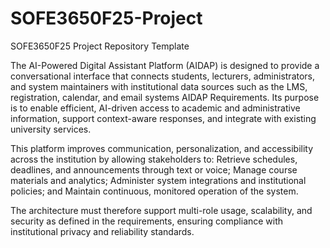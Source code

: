 # SOFE3650F25-Project
SOFE3650F25 Project Repository Template

The AI-Powered Digital Assistant Platform (AIDAP) is designed to provide a conversational interface that connects students, lecturers, administrators, and system maintainers with institutional data sources such as the LMS, registration, calendar, and email systems
AIDAP Requirements. Its purpose is to enable efficient, AI-driven access to academic and administrative information, support context-aware responses, and integrate with existing university services.


This platform improves communication, personalization, and accessibility across the institution by allowing stakeholders to:
Retrieve schedules, deadlines, and announcements through text or voice;
Manage course materials and analytics;
Administer system integrations and institutional policies; and
Maintain continuous, monitored operation of the system.


The architecture must therefore support multi-role usage, scalability, and security as defined in the requirements, ensuring compliance with institutional privacy and reliability standards.
